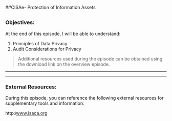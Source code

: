 ##CISAe- Protection of Information Assets
##
### Objectives:

At the end of this episode, I will be able to understand:

1. Principles of Data Privacy
2. Audit Considerations for Privacy



	

>Additional resources used during the episode can be obtained using the download link on the overview episode.

-----------------------------------------------------------






-----------------------------------------------------------
### External Resources:

During this episode, you can reference the following external resources for supplementary tools and information:

http:\www.isaca.org
